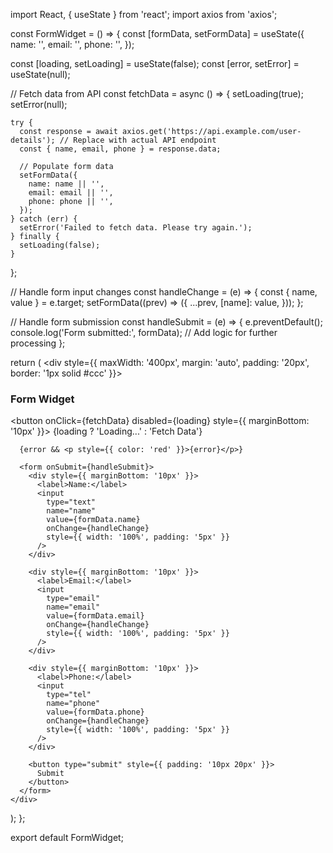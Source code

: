 import React, { useState } from 'react';
import axios from 'axios';

const FormWidget = () => {
  const [formData, setFormData] = useState({
    name: '',
    email: '',
    phone: '',
  });

  const [loading, setLoading] = useState(false);
  const [error, setError] = useState(null);

  // Fetch data from API
  const fetchData = async () => {
    setLoading(true);
    setError(null);

    try {
      const response = await axios.get('https://api.example.com/user-details'); // Replace with actual API endpoint
      const { name, email, phone } = response.data;

      // Populate form data
      setFormData({
        name: name || '',
        email: email || '',
        phone: phone || '',
      });
    } catch (err) {
      setError('Failed to fetch data. Please try again.');
    } finally {
      setLoading(false);
    }
  };

  // Handle form input changes
  const handleChange = (e) => {
    const { name, value } = e.target;
    setFormData((prev) => ({
      ...prev,
      [name]: value,
    }));
  };

  // Handle form submission
  const handleSubmit = (e) => {
    e.preventDefault();
    console.log('Form submitted:', formData);
    // Add logic for further processing
  };

  return (
    <div style={{ maxWidth: '400px', margin: 'auto', padding: '20px', border: '1px solid #ccc' }}>
      <h3>Form Widget</h3>
      <button onClick={fetchData} disabled={loading} style={{ marginBottom: '10px' }}>
        {loading ? 'Loading...' : 'Fetch Data'}
      </button>

      {error && <p style={{ color: 'red' }}>{error}</p>}

      <form onSubmit={handleSubmit}>
        <div style={{ marginBottom: '10px' }}>
          <label>Name:</label>
          <input
            type="text"
            name="name"
            value={formData.name}
            onChange={handleChange}
            style={{ width: '100%', padding: '5px' }}
          />
        </div>

        <div style={{ marginBottom: '10px' }}>
          <label>Email:</label>
          <input
            type="email"
            name="email"
            value={formData.email}
            onChange={handleChange}
            style={{ width: '100%', padding: '5px' }}
          />
        </div>

        <div style={{ marginBottom: '10px' }}>
          <label>Phone:</label>
          <input
            type="tel"
            name="phone"
            value={formData.phone}
            onChange={handleChange}
            style={{ width: '100%', padding: '5px' }}
          />
        </div>

        <button type="submit" style={{ padding: '10px 20px' }}>
          Submit
        </button>
      </form>
    </div>
  );
};

export default FormWidget;

